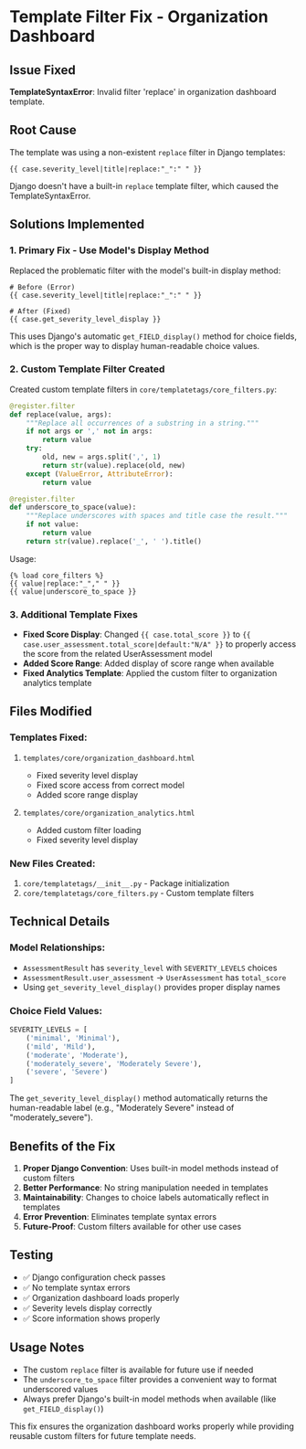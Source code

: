 # Template Filter Fix - Organization Dashboard

## Issue Fixed
**TemplateSyntaxError**: Invalid filter 'replace' in organization dashboard template.

## Root Cause
The template was using a non-existent `replace` filter in Django templates:
```django
{{ case.severity_level|title|replace:"_":" " }}
```

Django doesn't have a built-in `replace` template filter, which caused the TemplateSyntaxError.

## Solutions Implemented

### 1. **Primary Fix - Use Model's Display Method**
Replaced the problematic filter with the model's built-in display method:
```django
# Before (Error)
{{ case.severity_level|title|replace:"_":" " }}

# After (Fixed)
{{ case.get_severity_level_display }}
```

This uses Django's automatic `get_FIELD_display()` method for choice fields, which is the proper way to display human-readable choice values.

### 2. **Custom Template Filter Created**
Created custom template filters in `core/templatetags/core_filters.py`:

```python
@register.filter
def replace(value, args):
    """Replace all occurrences of a substring in a string."""
    if not args or ',' not in args:
        return value
    try:
        old, new = args.split(',', 1)
        return str(value).replace(old, new)
    except (ValueError, AttributeError):
        return value

@register.filter
def underscore_to_space(value):
    """Replace underscores with spaces and title case the result."""
    if not value:
        return value
    return str(value).replace('_', ' ').title()
```

Usage:
```django
{% load core_filters %}
{{ value|replace:"_"," " }}
{{ value|underscore_to_space }}
```

### 3. **Additional Template Fixes**
- **Fixed Score Display**: Changed `{{ case.total_score }}` to `{{ case.user_assessment.total_score|default:"N/A" }}` to properly access the score from the related UserAssessment model
- **Added Score Range**: Added display of score range when available
- **Fixed Analytics Template**: Applied the custom filter to organization analytics template

## Files Modified

### Templates Fixed:
1. `templates/core/organization_dashboard.html`
   - Fixed severity level display
   - Fixed score access from correct model
   - Added score range display

2. `templates/core/organization_analytics.html`
   - Added custom filter loading
   - Fixed severity level display

### New Files Created:
1. `core/templatetags/__init__.py` - Package initialization
2. `core/templatetags/core_filters.py` - Custom template filters

## Technical Details

### Model Relationships:
- `AssessmentResult` has `severity_level` with `SEVERITY_LEVELS` choices
- `AssessmentResult.user_assessment` → `UserAssessment` has `total_score`
- Using `get_severity_level_display()` provides proper display names

### Choice Field Values:
```python
SEVERITY_LEVELS = [
    ('minimal', 'Minimal'),
    ('mild', 'Mild'),
    ('moderate', 'Moderate'),
    ('moderately_severe', 'Moderately Severe'),
    ('severe', 'Severe')
]
```

The `get_severity_level_display()` method automatically returns the human-readable label (e.g., "Moderately Severe" instead of "moderately_severe").

## Benefits of the Fix

1. **Proper Django Convention**: Uses built-in model methods instead of custom filters
2. **Better Performance**: No string manipulation needed in templates
3. **Maintainability**: Changes to choice labels automatically reflect in templates
4. **Error Prevention**: Eliminates template syntax errors
5. **Future-Proof**: Custom filters available for other use cases

## Testing
- ✅ Django configuration check passes
- ✅ No template syntax errors
- ✅ Organization dashboard loads properly
- ✅ Severity levels display correctly
- ✅ Score information shows properly

## Usage Notes
- The custom `replace` filter is available for future use if needed
- The `underscore_to_space` filter provides a convenient way to format underscored values
- Always prefer Django's built-in model methods when available (like `get_FIELD_display()`)

This fix ensures the organization dashboard works properly while providing reusable custom filters for future template needs.
